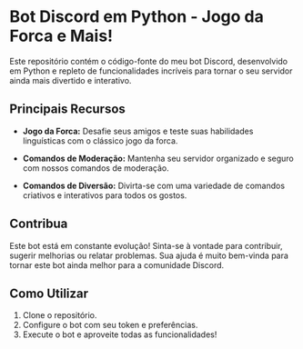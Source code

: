 # Bot Discord em Python - Jogo da Forca e Mais!

Este repositório contém o código-fonte do meu bot Discord, desenvolvido em Python e repleto de funcionalidades incríveis para tornar o seu servidor ainda mais divertido e interativo.

## Principais Recursos

- **Jogo da Forca:** Desafie seus amigos e teste suas habilidades linguísticas com o clássico jogo da forca.
  
- **Comandos de Moderação:** Mantenha seu servidor organizado e seguro com nossos comandos de moderação.
  
- **Comandos de Diversão:** Divirta-se com uma variedade de comandos criativos e interativos para todos os gostos.

## Contribua

Este bot está em constante evolução! Sinta-se à vontade para contribuir, sugerir melhorias ou relatar problemas. Sua ajuda é muito bem-vinda para tornar este bot ainda melhor para a comunidade Discord.

## Como Utilizar

1. Clone o repositório.
2. Configure o bot com seu token e preferências.
3. Execute o bot e aproveite todas as funcionalidades!
